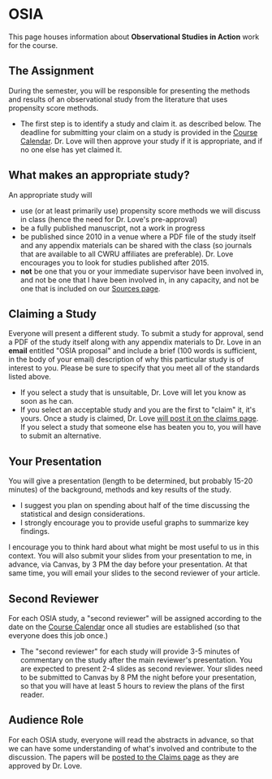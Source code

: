 # OSIA

This page houses information about **Observational Studies in Action** work for the course.

## The Assignment

During the semester, you will be responsible for presenting the methods and results of an observational study from the literature that uses propensity score methods. 

- The first step is to identify a study and claim it. as described below. The deadline for submitting your claim on a study is provided in the [Course Calendar](https://github.com/THOMASELOVE/2020-500/blob/master/calendar.md). Dr. Love will then approve your study if it is appropriate, and if no one else has yet claimed it.

## What makes an appropriate study?

An appropriate study will 

- use (or at least primarily use) propensity score methods we will discuss in class (hence the need for Dr. Love's pre-approval)
- be a fully published manuscript, not a work in progress
- be published since 2010 in a venue where a PDF file of the study itself and any appendix materials can be shared with the class (so journals that are available to all CWRU affiliates are preferable). Dr. Love encourages you to look for studies published after 2015.
- **not** be one that you or your immediate supervisor have been involved in, and not be one that I have been involved in, in any capacity, and not be one that is included on our [Sources page](https://github.com/THOMASELOVE/2020-500/tree/master/sources).

## Claiming a Study

Everyone will present a different study. To submit a study for approval, send a PDF of the study itself along with any appendix materials to Dr. Love in an **email** entitled "OSIA proposal" and include a brief (100 words is sufficient, in the body of your email) description of why this particular study is of interest to you. Please be sure to specify that you meet all of the standards listed above.

- If you select a study that is unsuitable, Dr. Love will let you know as soon as he can.
- If you select an acceptable study and you are the first to "claim" it, it's yours. Once a study is claimed, Dr. Love [will post it on the claims page](https://github.com/THOMASELOVE/2020-500/tree/master/osia/claims). If you select a study that someone else has beaten you to, you will have to submit an alternative.

## Your Presentation

You will give a presentation (length to be determined, but probably 15-20 minutes) of the background, methods and key results of the study. 

- I suggest you plan on spending about half of the time discussing the statistical and design considerations.
- I strongly encourage you to provide useful graphs to summarize key findings.

I encourage you to think hard about what might be most useful to us in this context. You will also submit your slides from your presentation to me, in advance, via Canvas, by 3 PM the day before your presentation. At that same time, you will email your slides to the second reviewer of your article.

## Second Reviewer

For each OSIA study, a "second reviewer" will be assigned according to the date on the [Course Calendar](https://github.com/THOMASELOVE/2020-500/blob/master/calendar.md) once all studies are established (so that everyone does this job once.) 
- The "second reviewer" for each study will provide 3-5 minutes of commentary on the study after the main reviewer's presentation. You are expected to present 2-4 slides as second reviewer. Your slides need to be submitted to Canvas by 8 PM the night before your presentation, so that you will have at least 5 hours to review the plans of the first reader.

## Audience Role

For each OSIA study, everyone will read the abstracts in advance, so that we can have some understanding of what's involved and contribute to the discussion. The papers will be [posted to the Claims page](https://github.com/THOMASELOVE/2020-500/tree/master/osia/claims) as they are approved by Dr. Love.

